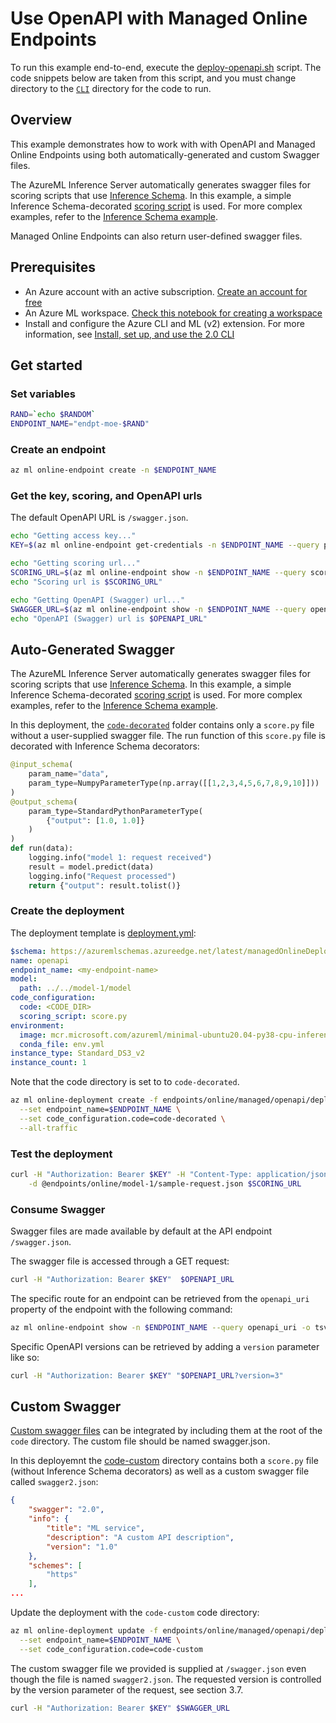 # Use OpenAPI with Managed Online Endpoints

To run this example end-to-end, execute the [deploy-openapi.sh](../../../../deploy-moe-openapi.sh) script. The code snippets below are taken from this script, and you must change directory to the [`CLI`]('../../../..') directory for the code to run. 
 
## Overview

This example demonstrates how to work with with OpenAPI and Managed Online Endpoints using both automatically-generated and custom Swagger files. 

The AzureML Inference Server automatically generates swagger files for scoring scripts that use [Inference Schema](https://github.com/Azure/InferenceSchema). In this example, a simple Inference Schema-decorated [scoring script](openapi/decorated/code/score.py) is used. For more complex examples, refer to the [Inference Schema example](../inference-schema). 

Managed Online Endpoints can also return user-defined swagger files.  

## Prerequisites

- An Azure account with an active subscription. [Create an account for free](https://azure.microsoft.com/free/?WT.mc_id=A261C142F)
- An Azure ML workspace. [Check this notebook for creating a workspace](/sdk/resources/workspace/workspace.ipynb)
- Install and configure the Azure CLI and ML (v2) extension. For more information, see [Install, set up, and use the 2.0 CLI](https://learn.microsoft.com/en-us/azure/machine-learning/how-to-configure-cli?tabs=public)


## Get started

### Set variables

```bash
RAND=`echo $RANDOM`
ENDPOINT_NAME="endpt-moe-$RAND"
``` 

### Create an endpoint
```bash
az ml online-endpoint create -n $ENDPOINT_NAME
```

### Get the key, scoring, and OpenAPI urls
The default OpenAPI URL is `/swagger.json`. 

```bash
echo "Getting access key..."
KEY=$(az ml online-endpoint get-credentials -n $ENDPOINT_NAME --query primaryKey -o tsv )

echo "Getting scoring url..."
SCORING_URL=$(az ml online-endpoint show -n $ENDPOINT_NAME --query scoring_uri -o tsv )
echo "Scoring url is $SCORING_URL"

echo "Getting OpenAPI (Swagger) url..."
SWAGGER_URL=$(az ml online-endpoint show -n $ENDPOINT_NAME --query openapi_uri -o tsv )
echo "OpenAPI (Swagger) url is $OPENAPI_URL"
```

## Auto-Generated Swagger
The AzureML Inference Server automatically generates swagger files for scoring scripts that use [Inference Schema](https://github.com/Azure/InferenceSchema). In this example, a simple Inference Schema-decorated [scoring script](decorated/code/score.py) is used. For more complex examples, refer to the [Inference Schema example](../inference-schema).  

In this deployment, the [`code-decorated`](code-decorated) folder contains only a `score.py` file without a user-supplied swagger file. The run function of this `score.py` file is decorated with Inference Schema decorators: 

```python
@input_schema(
    param_name="data",
    param_type=NumpyParameterType(np.array([[1,2,3,4,5,6,7,8,9,10]]))
)
@output_schema(
    param_type=StandardPythonParameterType(
        {"output": [1.0, 1.0]}
    )
)
def run(data):
    logging.info("model 1: request received")
    result = model.predict(data)
    logging.info("Request processed")
    return {"output": result.tolist()}
```

### Create the deployment
The deployment template is [deployment.yml](deployment.yml): 

```yaml 
$schema: https://azuremlschemas.azureedge.net/latest/managedOnlineDeployment.schema.json
name: openapi
endpoint_name: <my-endpoint-name>
model:
  path: ../../model-1/model
code_configuration:
  code: <CODE_DIR>
  scoring_script: score.py
environment:
  image: mcr.microsoft.com/azureml/minimal-ubuntu20.04-py38-cpu-inference
  conda_file: env.yml
instance_type: Standard_DS3_v2
instance_count: 1
```

Note that the code directory is set to to `code-decorated`. 

```bash
az ml online-deployment create -f endpoints/online/managed/openapi/deployment.yml \
  --set endpoint_name=$ENDPOINT_NAME \
  --set code_configuration.code=code-decorated \
  --all-traffic
``` 

### Test the deployment
```bash
curl -H "Authorization: Bearer $KEY" -H "Content-Type: application/json" \
    -d @endpoints/online/model-1/sample-request.json $SCORING_URL
```

### Consume Swagger

Swagger files are made available by default at the API endpoint `/swagger.json`.

The swagger file is accessed through a GET request: 
```bash
curl -H "Authorization: Bearer $KEY"  $OPENAPI_URL
``` 

The specific route for an endpoint can be retrieved from the `openapi_uri` property of the endpoint with the following command: 

```bash
az ml online-endpoint show -n $ENDPOINT_NAME --query openapi_uri -o tsv 
``` 

Specific OpenAPI versions can be retrieved by adding a `version` parameter like so: 

```bash
curl -H "Authorization: Bearer $KEY" "$OPENAPI_URL?version=3"
```

## Custom Swagger
[Custom swagger files](code-custom/swagger2.json) can be integrated by including them at the root of the `code` directory. The custom file should be named swagger<version>.json. 

In this deployemnt the [code-custom](code-custom) directory contains both a `score.py` file (without Inference Schema decorators) as well as a custom swagger file called `swagger2.json`: 

```json
{
    "swagger": "2.0",
    "info": {
        "title": "ML service",
        "description": "A custom API description",
        "version": "1.0"
    },
    "schemes": [
        "https"
    ],
...
```

Update the deployment with the `code-custom` code directory: 

```bash
az ml online-deployment update -f endpoints/online/managed/openapi/deployment.yml \
  --set endpoint_name=$ENDPOINT_NAME \
  --set code_configuration.code=code-custom
``` 

The custom swagger file we provided is supplied at `/swagger.json` even though the file is named `swagger2.json`. The requested version is controlled by the version parameter of the request, see section 3.7. 

```bash
curl -H "Authorization: Bearer $KEY" $SWAGGER_URL
``` 